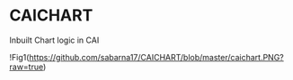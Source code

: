 # CAICHART
Inbuilt Chart logic in CAI

!Fig1(https://github.com/sabarna17/CAICHART/blob/master/caichart.PNG?raw=true)
